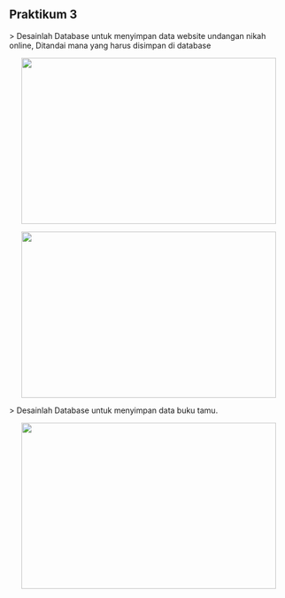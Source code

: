 <H2>Praktikum 3</H2>
> Desainlah Database untuk menyimpan data website undangan nikah online, Ditandai mana yang harus disimpan di database </p>
<p align="center">
  <img width="460" height="300" src="https://i.imgur.com/7xGPKaM.png">
</p>
<p align="center">
  <img width="460" height="300" src="https://i.imgur.com/bmTallI.png">
</p>
> Desainlah Database untuk menyimpan data buku tamu.</p>
<p align="center">
  <img width="460" height="300" src="https://i.imgur.com/X1RqHEH.png">
</p>
